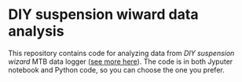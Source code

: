 # DIY suspension wiward data analysis

This repository contains code for analyzing data from *DIY suspension wizard* MTB data logger ([see more here](https://wiki.aalto.fi/display/MEX/DIY+suspension+wizard+-+mountain+bike+suspension+data+logger)). The code is in both Jyputer notebook and Python code, so you can choose the one you prefer.
